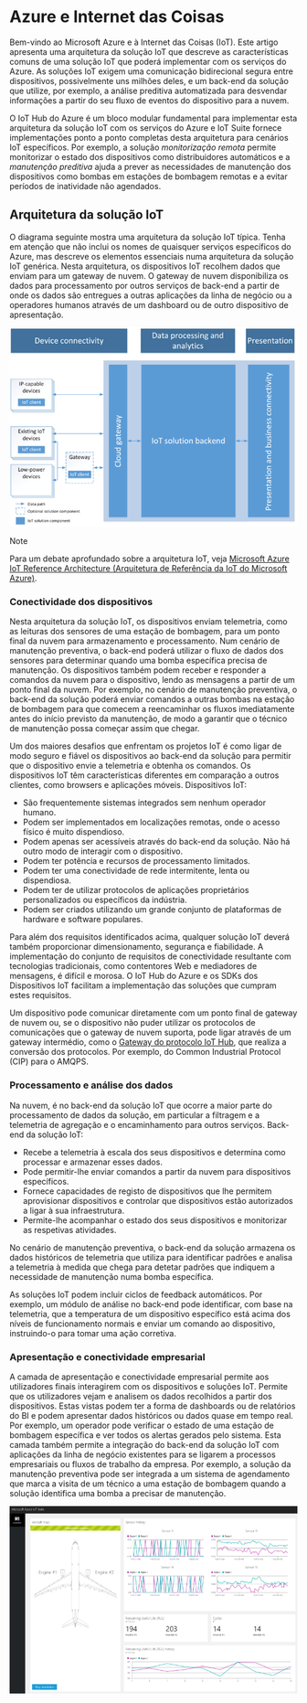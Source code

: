 # Azure e Internet das Coisas
Bem-vindo ao Microsoft Azure e à Internet das Coisas (IoT). Este artigo apresenta uma arquitetura da solução IoT que descreve as características comuns de uma solução IoT que poderá implementar com os serviços do Azure. As soluções IoT exigem uma comunicação bidirecional segura entre dispositivos, possivelmente uns milhões deles, e um back-end da solução que utilize, por exemplo, a análise preditiva automatizada para desvendar informações a partir do seu fluxo de eventos do dispositivo para a nuvem.

O IoT Hub do Azure é um bloco modular fundamental para implementar esta arquitetura da solução IoT com os serviços do Azure e IoT Suite fornece implementações ponto a ponto completas desta arquitetura para cenários IoT específicos. Por exemplo, a solução *monitorização remota* permite monitorizar o estado dos dispositivos como distribuidores automáticos e a *manutenção preditiva* ajuda a prever as necessidades de manutenção dos dispositivos como bombas em estações de bombagem remotas e a evitar períodos de inatividade não agendados.

## Arquitetura da solução IoT
O diagrama seguinte mostra uma arquitetura da solução IoT típica. Tenha em atenção que não inclui os nomes de quaisquer serviços específicos do Azure, mas descreve os elementos essenciais numa arquitetura da solução IoT genérica. Nesta arquitetura, os dispositivos IoT recolhem dados que enviam para um gateway de nuvem. O gateway de nuvem disponibiliza os dados para processamento por outros serviços de back-end a partir de onde os dados são entregues a outras aplicações da linha de negócio ou a operadores humanos através de um dashboard ou de outro dispositivo de apresentação.

![Arquitetura da solução IoT][img-solution-architecture]

> [!NOTE]
> Para um debate aprofundado sobre a arquitetura IoT, veja [Microsoft Azure IoT Reference Architecture (Arquitetura de Referência da IoT do Microsoft Azure)][lnk-refarch].
> 
> 

### Conectividade dos dispositivos
Nesta arquitetura da solução IoT, os dispositivos enviam telemetria, como as leituras dos sensores de uma estação de bombagem, para um ponto final da nuvem para armazenamento e processamento. Num cenário de manutenção preventiva, o back-end poderá utilizar o fluxo de dados dos sensores para determinar quando uma bomba específica precisa de manutenção. Os dispositivos também podem receber e responder a comandos da nuvem para o dispositivo, lendo as mensagens a partir de um ponto final da nuvem. Por exemplo, no cenário de manutenção preventiva, o back-end da solução poderá enviar comandos a outras bombas na estação de bombagem para que comecem a reencaminhar os fluxos imediatamente antes do início previsto da manutenção, de modo a garantir que o técnico de manutenção possa começar assim que chegar.

Um dos maiores desafios que enfrentam os projetos IoT é como ligar de modo seguro e fiável os dispositivos ao back-end da solução para permitir que o dispositivo envie a telemetria e obtenha os comandos. Os dispositivos IoT têm características diferentes em comparação a outros clientes, como browsers e aplicações móveis. Dispositivos IoT:

* São frequentemente sistemas integrados sem nenhum operador humano.
* Podem ser implementados em localizações remotas, onde o acesso físico é muito dispendioso.
* Podem apenas ser acessíveis através do back-end da solução. Não há outro modo de interagir com o dispositivo.
* Podem ter potência e recursos de processamento limitados.
* Podem ter uma conectividade de rede intermitente, lenta ou dispendiosa.
* Podem ter de utilizar protocolos de aplicações proprietários personalizados ou específicos da indústria.
* Podem ser criados utilizando um grande conjunto de plataformas de hardware e software populares.

Para além dos requisitos identificados acima, qualquer solução IoT deverá também proporcionar dimensionamento, segurança e fiabilidade. A implementação do conjunto de requisitos de conectividade resultante com tecnologias tradicionais, como contentores Web e mediadores de mensagens, é difícil e morosa. O IoT Hub do Azure e os SDKs dos Dispositivos IoT facilitam a implementação das soluções que cumpram estes requisitos.

Um dispositivo pode comunicar diretamente com um ponto final de gateway de nuvem ou, se o dispositivo não puder utilizar os protocolos de comunicações que o gateway de nuvem suporta, pode ligar através de um gateway intermédio, como o [Gateway do protocolo IoT Hub][lnk-protocol-gateway], que realiza a conversão dos protocolos. Por exemplo, do Common Industrial Protocol (CIP) para o AMQPS.

### Processamento e análise dos dados
Na nuvem, é no back-end da solução IoT que ocorre a maior parte do processamento de dados da solução, em particular a filtragem e a telemetria de agregação e o encaminhamento para outros serviços. Back-end da solução IoT:

* Recebe a telemetria à escala dos seus dispositivos e determina como processar e armazenar esses dados. 
* Pode permitir-lhe enviar comandos a partir da nuvem para dispositivos específicos.
* Fornece capacidades de registo de dispositivos que lhe permitem aprovisionar dispositivos e controlar que dispositivos estão autorizados a ligar à sua infraestrutura.
* Permite-lhe acompanhar o estado dos seus dispositivos e monitorizar as respetivas atividades.

No cenário de manutenção preventiva, o back-end da solução armazena os dados históricos de telemetria que utiliza para identificar padrões e analisa a telemetria à medida que chega para detetar padrões que indiquem a necessidade de manutenção numa bomba específica.

As soluções IoT podem incluir ciclos de feedback automáticos. Por exemplo, um módulo de análise no back-end pode identificar, com base na telemetria, que a temperatura de um dispositivo específico está acima dos níveis de funcionamento normais e enviar um comando ao dispositivo, instruindo-o para tomar uma ação corretiva.

### Apresentação e conectividade empresarial
A camada de apresentação e conectividade empresarial permite aos utilizadores finais interagirem com os dispositivos e soluções IoT. Permite que os utilizadores vejam e analisem os dados recolhidos a partir dos dispositivos. Estas vistas podem ter a forma de dashboards ou de relatórios do BI e podem apresentar dados históricos ou dados quase em tempo real. Por exemplo, um operador pode verificar o estado de uma estação de bombagem específica e ver todos os alertas gerados pelo sistema. Esta camada também permite a integração do back-end da solução IoT com aplicações da linha de negócio existentes para se ligarem a processos empresariais ou fluxos de trabalho da empresa. Por exemplo, a solução da manutenção preventiva pode ser integrada a um sistema de agendamento que marca a visita de um técnico a uma estação de bombagem quando a solução identifica uma bomba a precisar de manutenção.

![Dashboard da solução IoT][img-dashboard]

[img-solution-architecture]: ./media/iot-azure-and-iot/iot-reference-architecture.png
[img-dashboard]: ./media/iot-azure-and-iot/iot-suite.png

[lnk-machinelearning]: http://azure.microsoft.com/documentation/services/machine-learning/
[Azure IoT Suite]: http://azure.microsoft.com/solutions/iot
[lnk-protocol-gateway]:  ../articles/iot-hub/iot-hub-protocol-gateway.md
[lnk-refarch]: http://download.microsoft.com/download/A/4/D/A4DAD253-BC21-41D3-B9D9-87D2AE6F0719/Microsoft_Azure_IoT_Reference_Architecture.pdf


<!--HONumber=Sep16_HO3-->


